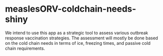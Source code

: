 # measlesORV-coldchain-needs-shiny
We intend to use this app as a strategic tool to assess various outbreak response vaccination strategies. The assessment will mostly be done based on the cold chain needs in terms of ice, freezing times, and passive cold chain requirements. 
